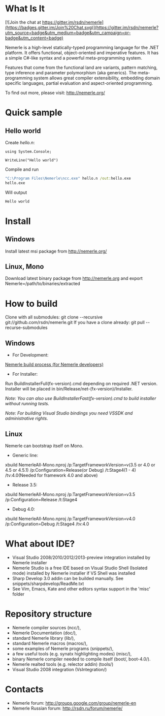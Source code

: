 # What Is It

[![Join the chat at https://gitter.im/rsdn/nemerle](https://badges.gitter.im/Join%20Chat.svg)](https://gitter.im/rsdn/nemerle?utm_source=badge&utm_medium=badge&utm_campaign=pr-badge&utm_content=badge)

Nemerle is a high-level statically-typed programming language for the .NET platform. It offers functional, object-oriented and imperative features. It has a simple C#-like syntax and a powerful meta-programming system.

Features that come from the functional land are variants, pattern matching, type inference and parameter polymorphism (aka generics). The meta-programming system allows great compiler extensibility, embedding domain specific languages, partial evaluation and aspect-oriented programming.

To find out more, please visit: http://nemerle.org/

# Quick sample

## Hello world

Create _hello.n_:
```nemerle
using System.Console;

WriteLine("Hello world")
```
Compile and run
```bat
"C:\Program Files\Nemerle\ncc.exe" hello.n /out:hello.exe
hello.exe
```
Will output
```bat
Hello world
```
# Install

## Windows

  Install latest msi package from http://nemerle.org/

## Linux, Mono

  Download latest binary package from http://nemerle.org and export Nemerle=/path/to/binaries/extracted

# How to build


Clone with all submodules: git clone --recursive git://github.com/rsdn/nemerle.git
If you have a clone already: git pull --recurse-submodules

## Windows

  * For Development:
  
  [Nemerle build process (for Nemerle developers)](https://github.com/rsdn/nemerle/wiki/Nemerle-build-process-(for-Nemerle-developers))

  * For Installer:
  
  Run BuildInstallerFull(fx-version).cmd depending on required .NET version. Installer will be placed in bin/Release/net-(fx-version)/Installer.
  
  _Note: You can also use BuildInstallerFast(fx-version).cmd to build installer without running tests._

  _Note: For building Visual Studio bindings you need VSSDK and administrative rights._

## Linux

  Nemerle can bootstrap itself on Mono.
  
  * Generic line:
  
  xbuild NemerleAll-Mono.nproj /p:TargetFrameworkVersion=v(3.5 or 4.0 or 4.5 or 4.5.1) /p:Configuration=Release(or Debug) /t:Stage4(1 - 4) /tv:4.0(Needed for framework 4.0 and above)   
  
  * Release 3.5:
  
  xbuild NemerleAll-Mono.nproj /p:TargetFrameworkVersion=v3.5 /p:Configuration=Release /t:Stage4  
  
  * Debug 4.0:
  
  xbuild NemerleAll-Mono.nproj /p:TargetFrameworkVersion=v4.0 /p:Configuration=Debug /t:Stage4 /tv:4.0
  

# What about IDE?

  * Visual Studio 2008/2010/2012/2013-preview integration installed by Nemerle installer
  * Nemerle Studio is a free IDE based on Visual Studio Shell (Isolated mode) installed by Nemerle installer if VS Shell was installed
  * Sharp Develop 3.0 addin can be builded manually. See snippets/sharpdevelop/ReadMe.txt 
  * See Vim, Emacs, Kate and other editors syntax support in the 'misc' folder

# Repository structure

  * Nemerle compiler sources (ncc/),
  * Nemerle Documentation (doc/),
  * standard Nemerle library (lib/),
  * standard Nemerle macros (macros/),
  * some examples of Nemerle programs (snippets/),
  * a few useful tools (e.g. synatx highlighting modes) (misc/),
  * binary Nemerle compiler needed to compile itself (boot/, boot-4.0/).
  * Nemerle realted tools (e.g. relector addin) (tools/)
  * Visual Studio 2008 integration (VsIntegration/)

# Contacts

  * Nemerle forum: http://groups.google.com/group/nemerle-en
  * Nemerle Russian forum: http://rsdn.ru/forum/nemerle/

